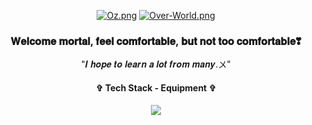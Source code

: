 <div align="center"> 
  
[![Oz.png](https://i.postimg.cc/13C4DpQr/Oz.png)](https://postimg.cc/HrMpg8jr)
[![Over-World.png](https://i.postimg.cc/L5mG2Qst/Over-World.png)](https://postimg.cc/DJYxcgL0)



<h3 align="center"> 𝐖𝐞𝐥𝐜𝐨𝐦𝐞 𝐦𝐨𝐫𝐭𝐚𝐥, 𝐟𝐞𝐞𝐥 𝐜𝐨𝐦𝐟𝐨𝐫𝐭𝐚𝐛𝐥𝐞, 𝐛𝐮𝐭 𝐧𝐨𝐭 𝐭𝐨𝐨 𝐜𝐨𝐦𝐟𝐨𝐫𝐭𝐚𝐛𝐥𝐞❣ </h3>
<p align="center"> "𝑰 𝒉𝒐𝒑𝒆 𝒕𝒐 𝒍𝒆𝒂𝒓𝒏 𝒂 𝒍𝒐𝒕 𝒇𝒓𝒐𝒎 𝒎𝒂𝒏𝒚.〤" </p>
<p align="center">  </p>








<h4 align="center"> ✞ Tech Stack - Equipment ✞ </h4>
<p align="center">
  <a href="https://skillicons.dev">
    <img src="https://skillicons.dev/icons?i=discord,github,godot,unity,vscode" />

  </a>
</p>
</div>

